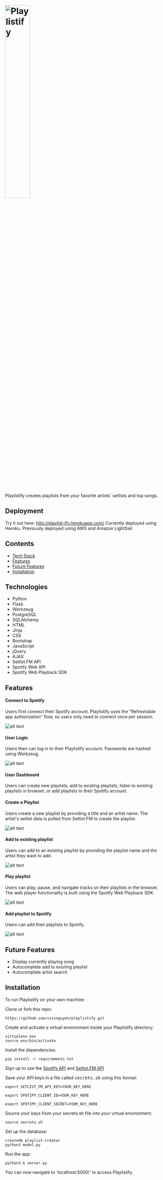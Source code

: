 # <img src="https://github.com/vivsnguyen/playlistify/blob/master/static/images/logo.png" width="40%" alt="Playlistify">

Playlistify creates playlists from your favorite artists' setlists and top songs.

## Deployment
Try it out here: http://playlist-ify.herokuapp.com/
Currently deployed using Heroku.
Previously deployed using AWS and Amazon LightSail.

## Contents
* [Tech Stack](#tech-stack)
* [Features](#features)
* [Future Features](#future)
* [Installation](#installation)

## <a name="tech-stack"></a>Technologies
* Python
* Flask
* Werkzeug
* PostgreSQL
* SQLAlchemy
* HTML
* Jinja
* CSS
* Bootstrap
* JavaScript
* jQuery
* AJAX
* Setlist.FM API
* Spotify Web API
* Spotify Web Playback SDK


## <a name="features"></a>Features

#### Connect to Spotify
Users first connect their Spotify account. Playlistify uses the "Refreshable app authorization" flow, so users only need to connect once per session.

![alt text](https://github.com/vivsnguyen/playlistify/blob/master/static/images/connectToSpotify.gif "Playlistify Spotify User Authentication Redirect")


#### User Login
Users then can log in to their Playlistify account. Passwords are hashed using Werkzeug.

![alt text](https://github.com/vivsnguyen/playlistify/blob/master/static/images/userLogin.gif "Playlistify User Login")

#### User Dashboard
Users can create new playlists, add to existing playlists, listen to existing playlists in browser, or add playlists to their Spotify account.

#### Create a Playlist
Users create a new playlist by providing a title and an artist name. The artist's setlist data is pulled from Setlist.FM to create the playlist.

![alt text](https://github.com/vivsnguyen/playlistify/blob/master/static/images/createPlaylist.gif "Playlistify Create playlist")

#### Add to existing playlist
Users can add to an existing playlist by providing the playlist name and the artist they want to add.

![alt text](https://github.com/vivsnguyen/playlistify/blob/master/static/images/addToPlaylist.gif "Playlistify Add to existing playlist")

#### Play playlist
Users can play, pause, and navigate tracks on their playlists in the browser. The web player functionality is built using the Spotify Web Playback SDK.

![alt text](https://github.com/vivsnguyen/playlistify/blob/master/static/images/playPlaylist.gif "Playlistify play playlists web player")

#### Add playlist to Spotify
Users can add their playlists to Spotify.

![alt text](https://github.com/vivsnguyen/playlistify/blob/master/static/images/addPlaylistToSpotify.gif "Playlistify add playlist to Spotify")

## <a name="future"></a>Future Features
* Display currently playing song
* Autocomplete add to existing playlist
* Autocomplete artist search

## <a name="installation"></a>Installation
To run Playlistify on your own machine:

Clone or fork this repo:
```
https://github.com/vivsnguyen/playlistify.git
```

Create and activate a virtual environment inside your Playlistify directory:
```
virtualenv env
source env/bin/activate
```

Install the dependencies:
```
pip install -r requirements.txt
```

Sign up to use the [Spotify API](https://developer.spotify.com/dashboard/) and [Setlist.FM API](https://www.setlist.fm/settings/apps)

Save your API keys in a file called <kbd>secrets.sh</kbd> using this format:

```
export SETLIST_FM_API_KEY=YOUR_KEY_HERE

export SPOTIPY_CLIENT_ID=YOUR_KEY_HERE

export SPOTIPY_CLIENT_SECRET=YOUR_KEY_HERE
```

Source your keys from your secrets.sh file into your virtual environment:

```
source secrets.sh
```

Set up the database:

```
createdb playlist-creator
python3 model.py
```

Run the app:

```
python3.6 server.py
```

You can now navigate to 'localhost:5000/' to access Playlistify.
